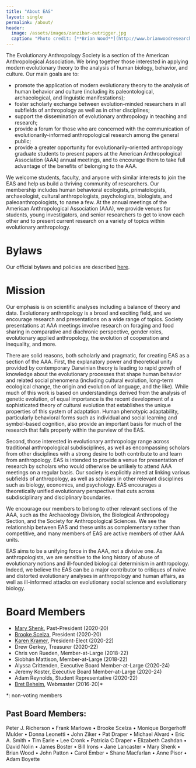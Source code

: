 ```yaml
---
title: "About EAS"
layout: single
permalink: /about/
header:
  image: /assets/images/zanzibar-outrigger.jpg
  caption: "Photo credit: [**Brian Wood**](http://www.brianwoodresearch.com/)"
---
```


The Evolutionary Anthropology Society is a section of the American Anthropological Association. We bring together those interested in applying modern evolutionary theory to the analysis of human biology, behavior, and culture. Our main goals are to:

- promote the application of modern evolutionary theory to the analysis of human behavior and culture (including its paleontological, archaeological, and linguistic manifestations);
- foster scholarly exchange between evolution-minded researchers in all subfields of anthropology as well as in other disciplines;
- support the dissemination of evolutionary anthropology in teaching and research;
- provide a forum for those who are concerned with the communication of evolutionarily-informed anthropological research among the general public;
- provide a greater opportunity for evolutionarily-oriented anthropology graduate students to present papers at the American Anthropological Association (AAA) annual meetings, and to encourage them to take full advantage of the benefits of belonging to the AAA.

We welcome students, faculty, and anyone with similar interests to join the EAS and help us build a thriving community of researchers. Our membership includes human behavioral ecologists, primatologists, archaeologist, cultural anthropologists, psychologists, biologists, and paleoanthropologists, to name a few. At the annual meetings of the American Anthropological Association (AAA), we provide venues for students, young investigators, and senior researchers to get to know each other and to present current research on a variety of topics within evolutionary anthropology.

# Bylaws

Our official bylaws and policies are described [here](/bylaws/).

# Mission

Our emphasis is on scientific analyses including a balance of theory and data. Evolutionary anthropology is a broad and exciting field, and we encourage research and presentations on a wide range of topics. Society presentations at AAA meetings involve research on foraging and food sharing in comparative and diachronic perspective, gender roles, evolutionary applied anthropology, the evolution of cooperation and inequality, and more.

There are solid reasons, both scholarly and pragmatic, for creating EAS as a section of the AAA. First, the explanatory power and theoretical unity provided by contemporary Darwinian theory is leading to rapid growth of knowledge about the evolutionary processes that shape human behavior and related social phenomena (including cultural evolution, long-term ecological change, the origin and evolution of language, and the like). While much of this work is based on understandings derived from the analysis of genetic evolution, of equal importance is the recent development of a sophisticated theory of cultural evolution that establishes the unique properties of this system of adaptation. Human phenotypic adaptability, particularly behavioral forms such as individual and social learning and symbol-based cognition, also provide an important basis for much of the research that falls properly within the purview of the EAS.

Second, those interested in evolutionary anthropology range across traditional anthropological subdisciplines, as well as encompassing scholars from other disciplines with a strong desire to both contribute to and learn from anthropology. EAS is intended to provide a venue for presentation of research by scholars who would otherwise be unlikely to attend AAA meetings on a regular basis. Our society is explicitly aimed at linking various subfields of anthropology, as well as scholars in other relevant disciplines such as biology, economics, and psychology. EAS encourages a theoretically unified evolutionary perspective that cuts across subdisciplinary and disciplinary boundaries.

We encourage our members to belong to other relevant sections of the AAA, such as the Archaeology Division, the Biological Anthropology Section, and the Society for Anthropological Sciences. We see the relationship between EAS and these units as complementary rather than competitive, and many members of EAS are active members of other AAA units.

EAS aims to be a unifying force in the AAA, not a divisive one. As anthropologists, we are sensitive to the long history of abuse of evolutionary notions and ill-founded biological determinism in anthropology. Indeed, we believe the EAS can be a major contributor to critiques of naive and distorted evolutionary analyses in anthropology and human affairs, as well as ill-informed attacks on evolutionary social science and evolutionary biology.

# Board Members

- [Mary Shenk](http://faculty.missouri.edu/~shenkm/), Past-President (2020-20)
- [Brooke Scelza](https://www.anthro.ucla.edu/faculty/brooke-scelza), President (2020-20)
- [Karen Kramer](https://anthro.utah.edu/faculty/kkramer/), President-Elect (2020-22)
- Drew Gerkey, Treasurer (2020-22)
- Chris von Rueden, Member-at-Large (2018-22)
- Siobhán Mattison, Member-at-Large (2018-22)
- Alyssa Crittenden, Executive Board Member-at-Large (2020-24)
- Jeremy Koster, Executive Board Member-at-Large (2020-24)
- Adam Reynolds, Student Representative (2020-22)
- [Bret Beheim](https://www.babeheim.com), Webmaster (2016-20)*

*: non-voting members

## Past Board Members:

Peter J. Richerson • Frank Marlowe • Brooke Scelza • Monique Borgerhoff Mulder • Donna Leonetti • John Ziker • Pat Draper • Michael Alvard • Eric A. Smith • Tim Earle • Lee Cronk • Patricia C Draper • Elizabeth Cashdan • David Nolin • James Boster • Bill Irons • Jane Lancaster • Mary Shenk • Brian Wood • John Patton • Carol Ember • Shane Macfarlan • Anne Pisor • Adam Boyette

